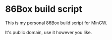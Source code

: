 # 86Box build script
This is my personal 86Box build script for MinGW.

It's public domain, use it however you like.
